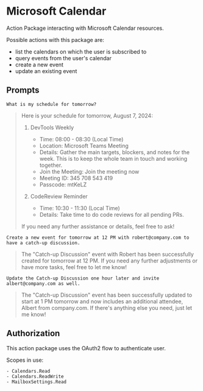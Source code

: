 # Microsoft Calendar

Action Package interacting with Microsoft Calendar resources.

Possible actions with this package are:

- list the calendars on which the user is subscribed to
- query events from the user's calendar
- create a new event
- update an existing event

## Prompts

```
What is my schedule for tomorrow?
```

> Here is your schedule for tomorrow, August 7, 2024:
>  
> 1. DevTools Weekly
>    * Time: 08:00 - 08:30 (Local Time)
>    * Location: Microsoft Teams Meeting
>    * Details: Gather the main targets, blockers, and notes for the week. This is to keep the whole team in touch and working together.
>    * Join the Meeting: Join the meeting now
>    * Meeting ID: 345 708 543 419
>    * Passcode: mtKeLZ
>
> 2. CodeReview Reminder
>    * Time: 10:30 - 11:30 (Local Time)
>    * Details: Take time to do code reviews for all pending PRs.
> 
>If you need any further assistance or details, feel free to ask!

```
Create a new event for tomorrow at 12 PM with robert@company.com to have a catch-up discussion.
```

> The "Catch-up Discussion" event with Robert has been successfully created for tomorrow at 12 PM. If you need any further adjustments or have more tasks, feel free to let me know!

```
Update the Catch-up Discussion one hour later and invite albert@company.com as well.
```

> The "Catch-up Discussion" event has been successfully updated to start at 1 PM tomorrow and now includes an additional attendee, Albert from company.com. If there's anything else you need, just let me know!


## Authorization

This action package uses the OAuth2 flow to authenticate user.

Scopes in use:

    - Calendars.Read
    - Calendars.ReadWrite
    - MailboxSettings.Read
